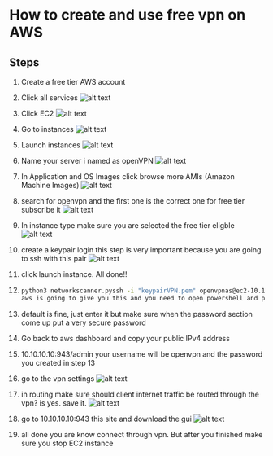 # How to create and use free vpn on AWS 

## Steps 
1. Create a free tier  AWS account

2. Click all services
![alt text](https://github.com/wiemBe/How-to-VPN/blob/main/src/s7.png)

3. Click  EC2
![alt text](https://github.com/wiemBe/How-to-VPN/blob/main/src/s8.png)

4. Go to instances
![alt text](https://github.com/wiemBe/How-to-VPN/blob/main/src/s9.png)

5. Launch instances
![alt text](https://github.com/wiemBe/How-to-VPN/blob/main/src/s10.png)

6. Name your server i named as openVPN
![alt text](https://github.com/wiemBe/How-to-VPN/blob/main/src/s11.png)

7. In Application and OS Images click browse more AMIs (Amazon Machine Images)
![alt text](https://github.com/wiemBe/How-to-VPN/blob/main/src/s12.png)

8. search for openvpn and the first one is the correct one for free tier subscribe it
![alt text](https://github.com/wiemBe/How-to-VPN/blob/main/src/s1.png)

9. In instance type make sure you are selected the free tier eligble
![alt text](https://github.com/wiemBe/How-to-VPN/blob/main/src/s2.png)

10. create a keypair login this step is very important because you are going to ssh with this pair
![alt text](https://github.com/wiemBe/How-to-VPN/blob/main/src/s3.png)

11. click launch instance. All done!!

12. ```bash
    python3 networkscanner.pyssh -i "keypairVPN.pem" openvpnas@ec2-10.10.10.10.eu-north-1.compute.amazonaws.com```
    aws is going to give you this and you need to open powershell and paste this


13. default is fine, just enter it but make sure when the password section come up put a very secure password


14. Go back to aws dashboard and copy your public IPv4 address


15. 10.10.10.10:943/admin your username will be openvpn and the password you created in step 13


16. go to the vpn settings
![alt text](https://github.com/wiemBe/How-to-VPN/blob/main/src/s4.png)

17. in routing make sure should client internet traffic be routed through the vpn? is yes. save it.
![alt text](https://github.com/wiemBe/How-to-VPN/blob/main/src/s5.png)

18. go to 10.10.10.10:943 this site and download the gui
![alt text](https://github.com/wiemBe/How-to-VPN/blob/main/src/s13.png)

19. all done you are know connect through vpn. But after you finished make sure you stop EC2 instance 
